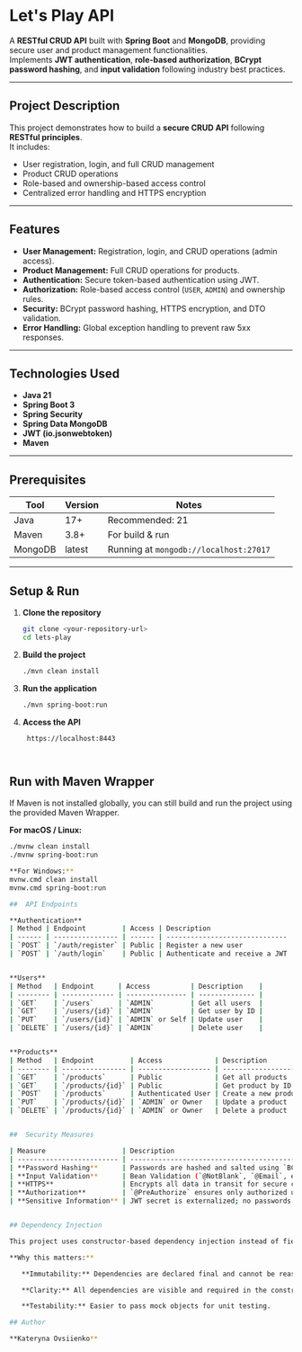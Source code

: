 #  Let's Play API

A **RESTful CRUD API** built with **Spring Boot** and **MongoDB**, providing secure user and product management functionalities.  
Implements **JWT authentication**, **role-based authorization**, **BCrypt password hashing**, and **input validation** following industry best practices.

---

##  Project Description

This project demonstrates how to build a **secure CRUD API** following **RESTful principles**.  
It includes:

- User registration, login, and full CRUD management  
- Product CRUD operations  
- Role-based and ownership-based access control  
- Centralized error handling and HTTPS encryption

---

##  Features

- **User Management:** Registration, login, and CRUD operations (admin access).  
- **Product Management:** Full CRUD operations for products.  
- **Authentication:** Secure token-based authentication using JWT.  
- **Authorization:** Role-based access control (`USER`, `ADMIN`) and ownership rules.  
- **Security:** BCrypt password hashing, HTTPS encryption, and DTO validation.  
- **Error Handling:** Global exception handling to prevent raw 5xx responses.

---

##  Technologies Used

- **Java 21**  
- **Spring Boot 3**  
- **Spring Security**  
- **Spring Data MongoDB**  
- **JWT (io.jsonwebtoken)**  
- **Maven**

---

##  Prerequisites

| Tool | Version | Notes |
|------|----------|-------|
| Java | 17+ | Recommended: 21 |
| Maven | 3.8+ | For build & run |
| MongoDB | latest | Running at `mongodb://localhost:27017` |

---

##  Setup & Run

1. **Clone the repository**
   ```bash
   git clone <your-repository-url>
   cd lets-play

2. **Build the project**
   ```bash
   ./mvn clean install

3. **Run the application**
   ```bash
   ./mvn spring-boot:run

4. **Access the API**
   ```arduino
    https://localhost:8443  

       
## Run with Maven Wrapper

If Maven is not installed globally, you can still build and run the project using the provided Maven Wrapper.

**For macOS / Linux:**
```bash
./mvnw clean install
./mvnw spring-boot:run

**For Windows:**
mvnw.cmd clean install
mvnw.cmd spring-boot:run

##  API Endpoints

**Authentication**
| Method | Endpoint         | Access | Description                    |
| ------ | ---------------- | ------ | ------------------------------ |
| `POST` | `/auth/register` | Public | Register a new user            |
| `POST` | `/auth/login`    | Public | Authenticate and receive a JWT |


**Users**
| Method   | Endpoint      | Access          | Description    |
| -------- | ------------- | --------------- | -------------- |
| `GET`    | `/users`      | `ADMIN`         | Get all users  |
| `GET`    | `/users/{id}` | `ADMIN`         | Get user by ID |
| `PUT`    | `/users/{id}` | `ADMIN` or Self | Update user    |
| `DELETE` | `/users/{id}` | `ADMIN`         | Delete user    |


**Products**
| Method   | Endpoint         | Access             | Description          |
| -------- | ---------------- | ------------------ | -------------------- |
| `GET`    | `/products`      | Public             | Get all products     |
| `GET`    | `/products/{id}` | Public             | Get product by ID    |
| `POST`   | `/products`      | Authenticated User | Create a new product |
| `PUT`    | `/products/{id}` | `ADMIN` or Owner   | Update a product     |
| `DELETE` | `/products/{id}` | `ADMIN` or Owner   | Delete a product     |


##  Security Measures

| Measure                   | Description                                                                    |
| ------------------------- | ------------------------------------------------------------------------------ |
| **Password Hashing**      | Passwords are hashed and salted using `BCryptPasswordEncoder`.                 |
| **Input Validation**      | Bean Validation (`@NotBlank`, `@Email`, etc.) validates all incoming data.     |
| **HTTPS**                 | Encrypts all data in transit for secure communication.                         |
| **Authorization**         | `@PreAuthorize` ensures only authorized users access protected endpoints.      |
| **Sensitive Information** | JWT secret is externalized; no passwords or secrets are returned in responses. |


## Dependency Injection

This project uses constructor-based dependency injection instead of field injection (@Autowired).

**Why this matters:**

   **Immutability:** Dependencies are declared final and cannot be reassigned.

   **Clarity:** All dependencies are visible and required in the constructor.

   **Testability:** Easier to pass mock objects for unit testing.

## Author

**Kateryna Ovsiienko**